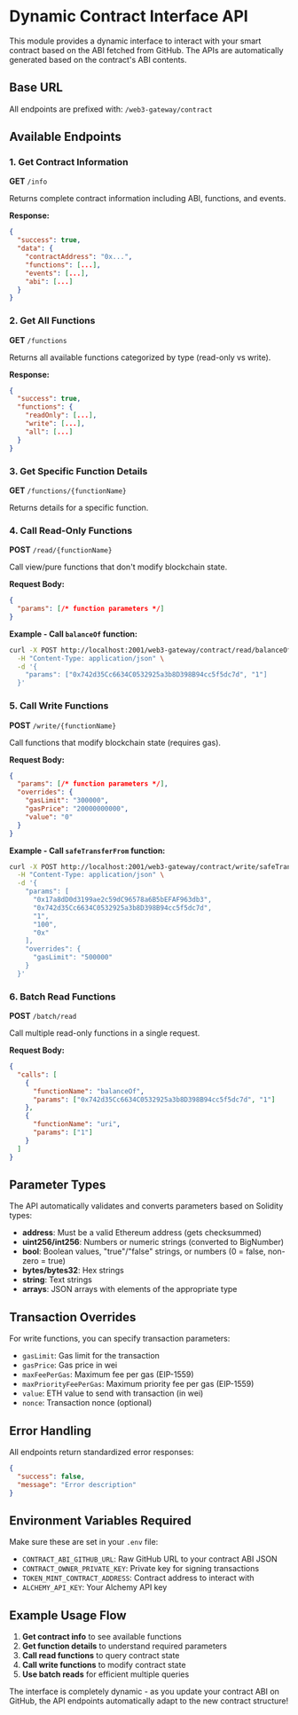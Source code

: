 # Dynamic Contract Interface API

This module provides a dynamic interface to interact with your smart contract based on the ABI fetched from GitHub. The APIs are automatically generated based on the contract's ABI contents.

## Base URL
All endpoints are prefixed with: `/web3-gateway/contract`

## Available Endpoints

### 1. Get Contract Information
**GET** `/info`

Returns complete contract information including ABI, functions, and events.

**Response:**
```json
{
  "success": true,
  "data": {
    "contractAddress": "0x...",
    "functions": [...],
    "events": [...],
    "abi": [...]
  }
}
```

### 2. Get All Functions
**GET** `/functions`

Returns all available functions categorized by type (read-only vs write).

**Response:**
```json
{
  "success": true,
  "functions": {
    "readOnly": [...],
    "write": [...],
    "all": [...]
  }
}
```

### 3. Get Specific Function Details
**GET** `/functions/{functionName}`

Returns details for a specific function.

### 4. Call Read-Only Functions
**POST** `/read/{functionName}`

Call view/pure functions that don't modify blockchain state.

**Request Body:**
```json
{
  "params": [/* function parameters */]
}
```

**Example - Call `balanceOf` function:**
```bash
curl -X POST http://localhost:2001/web3-gateway/contract/read/balanceOf \
  -H "Content-Type: application/json" \
  -d '{
    "params": ["0x742d35Cc6634C0532925a3b8D398B94cc5f5dc7d", "1"]
  }'
```

### 5. Call Write Functions
**POST** `/write/{functionName}`

Call functions that modify blockchain state (requires gas).

**Request Body:**
```json
{
  "params": [/* function parameters */],
  "overrides": {
    "gasLimit": "300000",
    "gasPrice": "20000000000",
    "value": "0"
  }
}
```

**Example - Call `safeTransferFrom` function:**
```bash
curl -X POST http://localhost:2001/web3-gateway/contract/write/safeTransferFrom \
  -H "Content-Type: application/json" \
  -d '{
    "params": [
      "0x17a8dD0d3199ae2c59dC96578a6B5bEFAF963db3",
      "0x742d35Cc6634C0532925a3b8D398B94cc5f5dc7d",
      "1",
      "100",
      "0x"
    ],
    "overrides": {
      "gasLimit": "500000"
    }
  }'
```

### 6. Batch Read Functions
**POST** `/batch/read`

Call multiple read-only functions in a single request.

**Request Body:**
```json
{
  "calls": [
    {
      "functionName": "balanceOf",
      "params": ["0x742d35Cc6634C0532925a3b8D398B94cc5f5dc7d", "1"]
    },
    {
      "functionName": "uri",
      "params": ["1"]
    }
  ]
}
```

## Parameter Types

The API automatically validates and converts parameters based on Solidity types:

- **address**: Must be a valid Ethereum address (gets checksummed)
- **uint256/int256**: Numbers or numeric strings (converted to BigNumber)
- **bool**: Boolean values, "true"/"false" strings, or numbers (0 = false, non-zero = true)
- **bytes/bytes32**: Hex strings
- **string**: Text strings
- **arrays**: JSON arrays with elements of the appropriate type

## Transaction Overrides

For write functions, you can specify transaction parameters:

- `gasLimit`: Gas limit for the transaction
- `gasPrice`: Gas price in wei
- `maxFeePerGas`: Maximum fee per gas (EIP-1559)
- `maxPriorityFeePerGas`: Maximum priority fee per gas (EIP-1559)
- `value`: ETH value to send with transaction (in wei)
- `nonce`: Transaction nonce (optional)

## Error Handling

All endpoints return standardized error responses:

```json
{
  "success": false,
  "message": "Error description"
}
```

## Environment Variables Required

Make sure these are set in your `.env` file:
- `CONTRACT_ABI_GITHUB_URL`: Raw GitHub URL to your contract ABI JSON
- `CONTRACT_OWNER_PRIVATE_KEY`: Private key for signing transactions
- `TOKEN_MINT_CONTRACT_ADDRESS`: Contract address to interact with
- `ALCHEMY_API_KEY`: Your Alchemy API key

## Example Usage Flow

1. **Get contract info** to see available functions
2. **Get function details** to understand required parameters
3. **Call read functions** to query contract state
4. **Call write functions** to modify contract state
5. **Use batch reads** for efficient multiple queries

The interface is completely dynamic - as you update your contract ABI on GitHub, the API endpoints automatically adapt to the new contract structure! 